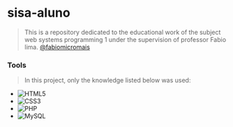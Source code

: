 # sisa-aluno
> This is a repository dedicated to the educational work of the subject web systems programming 1 under the supervision of professor Fabio lima.
 [@fabiomicromais](https://github.com/fabiomicromais)

### Tools
> In this project, only the knowledge listed below was used:
-  ![HTML5](https://img.shields.io/badge/html5-%23E34F26.svg?style=for-the-badge&logo=html5&logoColor=white)
-  ![CSS3](https://img.shields.io/badge/css3-%231572B6.svg?style=for-the-badge&logo=css3&logoColor=white)
-  ![PHP](https://img.shields.io/badge/php-%23777BB4.svg?style=for-the-badge&logo=php&logoColor=white)
-  ![MySQL](https://img.shields.io/badge/mysql-4479A1.svg?style=for-the-badge&logo=mysql&logoColor=white)

